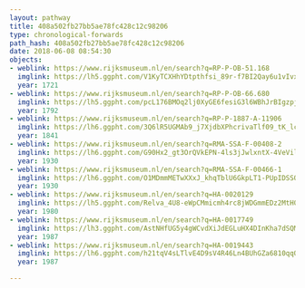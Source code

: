 ```yaml
---
layout: pathway
title: 408a502fb27bb5ae78fc428c12c98206
type: chronological-forwards
path_hash: 408a502fb27bb5ae78fc428c12c98206
date: 2018-06-08 08:54:30
objects:
- weblink: https://www.rijksmuseum.nl/en/search?q=RP-P-OB-51.168
  imglink: https://lh5.ggpht.com/V1KyTCXHhYDtpthfsi_89r-f7BI2Qay6u1vIvxoGH1BULl8i898M12vZTRFp-ji75DHb40ZG-KBxYYBL2tXH7p_k52g=s200
  year: 1721
- weblink: https://www.rijksmuseum.nl/en/search?q=RP-P-OB-66.680
  imglink: https://lh5.ggpht.com/pcL176BMOq2lj0XyGE6fesiG3l6WBhJrBIgzpjsgldQUFCKVukF6s_qtrCcsvQStk0rV0BhmicCe9AAt7ntqCIVPf3rR=s200
  year: 1792
- weblink: https://www.rijksmuseum.nl/en/search?q=RP-P-1887-A-11906
  imglink: https://lh6.ggpht.com/3Q6lR5UGMAb9_j7XjdbXPhcrivaTlf09_tK_lcgNwbiMzdp9AE9h2ngg7HrBRaTwtE54nRPlLSL2D3ITCSleBmuFJRtZ=s200
  year: 1841
- weblink: https://www.rijksmuseum.nl/en/search?q=RMA-SSA-F-00408-2
  imglink: https://lh6.ggpht.com/G90Hx2_gt3OrQVkEPN-4ls3jJwlxntX-4VeVil3ZMJWr91BDJOdYmbapXyUIYisi7ot-P3cxrvcBrxY-QPUvIhRCKw=s200
  year: 1930
- weblink: https://www.rijksmuseum.nl/en/search?q=RMA-SSA-F-00466-1
  imglink: https://lh6.ggpht.com/O1MDmmMETwXXxJ_khqTblU6GkpLT1-PUpIDSSQmYMiON3mpoXFwgrvTDraqNfFPBozXdGY3M3GBrM5fYhFRHV8vUCw95=s200
  year: 1930
- weblink: https://www.rijksmuseum.nl/en/search?q=HA-0020129
  imglink: https://lh5.ggpht.com/Relva_4U8-eWpCMmicmh4rc8jWDGmmEDz2MtH0g26-bhR1Bsnx-EF4OUtxxfoSEUdLaUlIWM6v83K-v5mECKS8WTAA=s200
  year: 1980
- weblink: https://www.rijksmuseum.nl/en/search?q=HA-0017749
  imglink: https://lh3.ggpht.com/AstNHfUG5y4gWCvdXiJdEGLuHX4DInKha7dSQMX1e1IaL9xBKf2KFYbsZywlQjHwaobtr8q0ZB-jCeGrTayP3Q210kh0=s200
  year: 1987
- weblink: https://www.rijksmuseum.nl/en/search?q=HA-0019443
  imglink: https://lh6.ggpht.com/h21tqV4sLTlvE4D9sV4R46Ln4BUhGZa6810qqQjt5xtO2sHKuXOXbm2rPjbxH_G6oJ3MaZjmd3Bv2PfcZhf3O1SZdJTm=s200
  year: 1987

---
```

